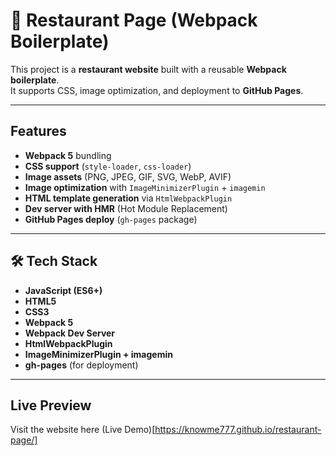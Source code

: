 # 🍝 Restaurant Page (Webpack Boilerplate)

This project is a **restaurant website** built with a reusable **Webpack boilerplate**.  
It supports CSS, image optimization, and deployment to **GitHub Pages**.

---

##  Features
- **Webpack 5** bundling
- **CSS support** (`style-loader`, `css-loader`)
- **Image assets** (PNG, JPEG, GIF, SVG, WebP, AVIF)
- **Image optimization** with `ImageMinimizerPlugin` + `imagemin`
- **HTML template generation** via `HtmlWebpackPlugin`
- **Dev server with HMR** (Hot Module Replacement)
- **GitHub Pages deploy** (`gh-pages` package)

---

## 🛠️ Tech Stack
- **JavaScript (ES6+)**
- **HTML5**
- **CSS3**
- **Webpack 5**
- **Webpack Dev Server**
- **HtmlWebpackPlugin**
- **ImageMinimizerPlugin + imagemin**
- **gh-pages** (for deployment)

---

## Live Preview
Visit the website here (Live Demo)[https://knowme777.github.io/restaurant-page/]


